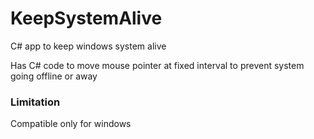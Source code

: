 # KeepSystemAlive
C# app to keep windows system alive

Has C# code to move mouse pointer at fixed interval to prevent system going offline or away 

### Limitation
Compatible only for windows
